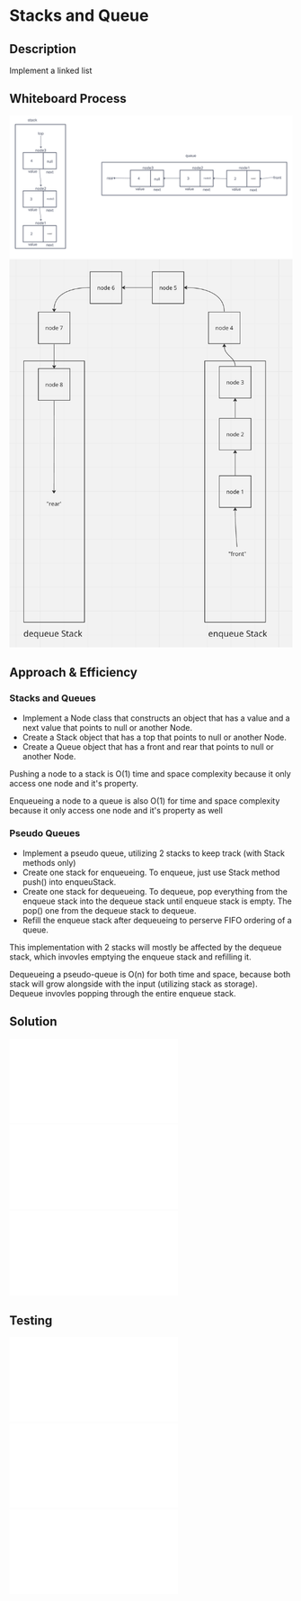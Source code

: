 # Stacks and Queue

## Description
Implement a linked list

## Whiteboard Process
![image](./stack_queue.png)
![image](./pseudo-queue.png)

## Approach & Efficiency

### Stacks and Queues

* Implement a Node class that constructs an object that has a value and a next value that points to null or another Node.
* Create a Stack object that has a top that points to null or another Node.
* Create a Queue object that has a front and rear that points to null or another Node.

Pushing a node to a stack is O(1) time and space complexity because it only access one node and it's property.

Enqueueing a node to a queue is also O(1) for time and space complexity because it only access one node and it's property as well

### Pseudo Queues

* Implement a pseudo queue, utilizing 2 stacks to keep track (with Stack methods only)
* Create one stack for enqueueing. To enqueue, just use Stack method push() into enqueuStack.
* Create one stack for dequeueing. To dequeue, pop everything from the enqueue stack into the dequeue stack until enqueue stack is empty. The pop() one from the dequeue stack to dequeue.
* Refill the enqueue stack after dequeueing to perserve FIFO ordering of a queue.

This implementation with 2 stacks will mostly be affected by the dequeue stack, which invovles emptying the enqueue stack and refilling it.

Dequeueing a pseudo-queue is O(n) for both time and space, because both stack will grow alongside with the input (utilizing stack as storage). Dequeue invovles popping through the entire enqueue stack.

## Solution ##
![stack.js](stack.js)
![queue.js](queue.js)
![pseudo-queue.js](pseudo-queue.js)

## Testing ##
![stack.test.js](./stack.test.js)
![queue.test.js](./queue.test.js)
![pseudo-queue.js](./pseudo-queue.test.js)